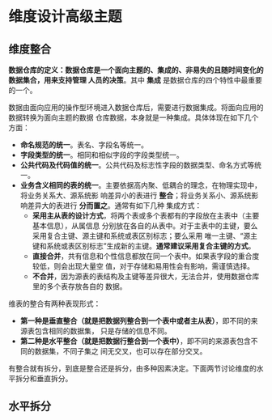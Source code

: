 维度设计高级主题
================================================================================
## 维度整合
**数据仓库的定义：数据仓库是一个面向主题的、集成的、非易失的且随时间变化的数据集合，用来支持管理
人员的决策**。其中 **集成** 是数据仓库的四个特性中最重要的一个。

数据由面向应用的操作型环境进入数据仓库后，需要进行数据集成。将面向应用的数据转换为面向主题的数据
仓库数据，本身就是一种集成。具体体现在如下几个方面：
+ **命名规范的统一**。表名、字段名等统一。
+ **字段类型的统一**。相同和相似字段的字段类型统一。
+ **公共代码及代码值的统一**。公共代码及标志性字段的数据类型、命名方式等统一。
+ **业务含义相同的表的统一**。主要依据高内聚、低耦合的理念，在物理实现中，将业务关系大、源系统影
响差异小的表进行 **整合**；将业务关系小、源系统影响差异大的表进行 **分而置之**。通常有如下几种
集成方式：
    - **采用主从表的设计方式**，将两个表或多个表都有的字段放在主表中（主要基本信息），从属信息
    分别放在各自的从表中。对于主表中的主键，要么采用复合主键、源主键和系统或表区别标志；要么采用
    唯一主键、“源主键和系统或表区别标志”生成新的主键。**通常建议采用复合主键的方式**。
    - **直接合并**，共有信息和个性信息都放在同一个表中。如果表字段的重合度较低，则会出现大量空
    值，对于存储和易用性会有影响，需谨慎选择。
    - **不合并**，因为源表的表结构及主键等差异很大，无法合并，使用数据仓库里的多个表存放各自的
    数据。

维表的整合有两种表现形式：
+ **第一种是垂直整合（就是把数据列整合到一个表中或者主从表）**，即不同的来源表包含相同的数据集，
只是存储的信息不同。
+ **第二种是水平整合（就是把数据行整合到一个表中）**，即不同的来源表包含不同的数据集，不同子集之
间无交叉，也可以存在部分交叉。

有整合就有拆分，到底是整合还是拆分，由多种因素决定。下面两节讨论维度的水平拆分和垂直拆分。

## 水平拆分


